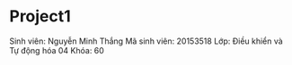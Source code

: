 # Project1
Sinh viên: Nguyễn Minh Thắng
Mã sinh viên: 20153518
Lớp: Điều khiển và Tự động hóa 04
Khóa: 60
